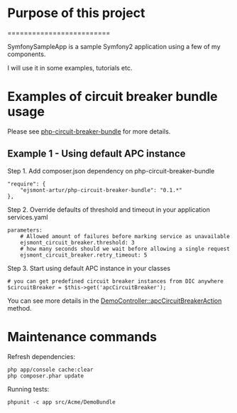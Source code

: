 # Purpose of this project
=========================

SymfonySampleApp is a sample Symfony2 application using a few of my components.

I will use it in some examples, tutorials etc.

# Examples of circuit breaker bundle usage

Please see [php-circuit-breaker-bundle](https://github.com/ejsmont-artur/php-circuit-breaker-bundle) for more details.

## Example 1 - Using default APC instance

Step 1. Add composer.json dependency on php-circuit-breaker-bundle

    "require": {
        "ejsmont-artur/php-circuit-breaker-bundle": "0.1.*"
    },

Step 2. Override defaults of threshold and timeout in your application services.yaml

    parameters:
        # Allowed amount of failures before marking service as unavailable
        ejsmont_circuit_breaker.threshold: 3
        # how many seconds should we wait before allowing a single request
        ejsmont_circuit_breaker.retry_timeout: 5

Step 3. Start using default APC instance in your classes

    # you can get predefined circuit breaker instances from DIC anywhere
    $circuitBreaker = $this->get('apcCircuitBreaker');

You can see more details in the [DemoController::apcCircuitBreakerAction](https://github.com/ejsmont-artur/SymfonySampleApp/blob/master/src/Acme/DemoBundle/Controller/DemoController.php) method.

# Maintenance commands

Refresh dependencies:

    php app/console cache:clear
    php composer.phar update

Running tests:

    phpunit -c app src/Acme/DemoBundle

